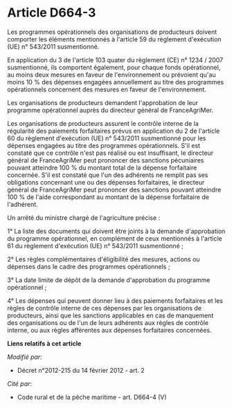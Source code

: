 # Article D664-3

Les programmes opérationnels des organisations de producteurs doivent comporter les éléments mentionnés à l'article 59 du
règlement d'exécution (UE) n° 543/2011 susmentionné. 

En application du 3 de l'article 103 quater du règlement (CE) n° 1234 / 2007 susmentionné, ils comportent également, pour
chaque fonds opérationnel, au moins deux mesures en faveur de l'environnement ou prévoient qu'au moins 10 % des dépenses
engagées annuellement au titre des programmes opérationnels concernent des mesures en faveur de l'environnement. 

Les organisations de producteurs demandent l'approbation de leur programme opérationnel auprès du directeur général de
FranceAgriMer. 

Les organisations de producteurs assurent le contrôle interne de la régularité des paiements forfaitaires prévus en
application du 2 de l'article 60 du règlement d'exécution (UE) n° 543/2011  susmentionné pour les dépenses engagées au titre
des programmes opérationnels. S'il est constaté que ce contrôle n'est pas réalisé ou est insuffisant, le directeur général de
FranceAgriMer peut prononcer des sanctions pécuniaires pouvant atteindre 100 % du montant total de la dépense forfaitaire
concernée. S'il est constaté que l'un des adhérents ne remplit pas ses obligations concernant une ou des dépenses
forfaitaires, le directeur général de FranceAgriMer peut prononcer des sanctions pouvant atteindre 100 % de l'aide
correspondant au montant de la dépense forfaitaire de l'adhérent. 

Un arrêté du ministre chargé de l'agriculture précise : 

1° La liste des documents qui doivent être joints à la demande d'approbation du programme opérationnel, en complément de ceux
mentionnés à l'article 61 du règlement d'exécution (UE) n° 543/2011 susmentionné ; 

2° Les règles complémentaires d'éligibilité des mesures, actions ou dépenses dans le cadre des programmes opérationnels ; 

3° La date limite de dépôt de la demande d'approbation du programme opérationnel ; 

4° Les dépenses qui peuvent donner lieu à des paiements forfaitaires et les règles de contrôle interne de ces dépenses par
les organisations de producteurs, ainsi que les sanctions applicables en cas de manquement des organisations ou de l'un de
leurs adhérents aux règles de contrôle interne, ou aux règles afférentes aux dépenses forfaitaires concernées.

**Liens relatifs à cet article**

_Modifié par_:

  - Décret n°2012-215 du 14 février 2012 - art. 2

_Cité par_:

  - Code rural et de la pêche maritime - art. D664-4 (V)
